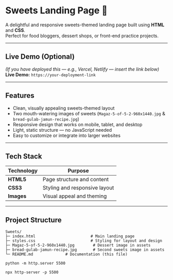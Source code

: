 # Sweets Landing Page 🍬

A delightful and responsive sweets-themed landing page built using **HTML** and **CSS**.  
Perfect for food bloggers, dessert shops, or front-end practice projects.

---

##  Live Demo (Optional)

*(If you have deployed this — e.g., Vercel, Netlify — insert the link below)*  
**Live Demo:** `https://your-deployment-link`

---

##  Features

- Clean, visually appealing sweets-themed layout  
- Two mouth-watering images of sweets (`Magaz-5-of-5-2-960x1440.jpg` & `bread-gulab-jamun-recipe.jpg`)  
- Responsive design that works on mobile, tablet, and desktop  
- Light, static structure — no JavaScript needed  
- Easy to customize or integrate into larger websites

---

##  Tech Stack

| Technology | Purpose                      |
|------------|------------------------------|
| **HTML5**  | Page structure and content   |
| **CSS3**   | Styling and responsive layout |
| **Images** | Visual appeal and theming     |

---

##  Project Structure

```text
Sweets/
├─ index.html                        # Main landing page
├─ styles.css                        # Styling for layout and design
├─ Magaz-5-of-5-2-960x1440.jpg        # Dessert image in assets
├─ bread-gulab-jamun-recipe.jpg       # Second sweets image in assets
└─ README.md              # Documentation (this file)

python -m http.server 5500

npx http-server -p 5500
